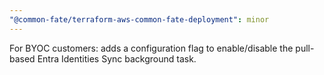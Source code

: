 ```yaml
---
"@common-fate/terraform-aws-common-fate-deployment": minor
---
```


For BYOC customers: adds a configuration flag to enable/disable the pull-based Entra Identities Sync background task.
